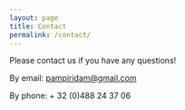 ```yaml
---
layout: page
title: Contact
permalink: /contact/
---
```


Please contact us if you have any questions!

By email: [pampiridam@gmail.com](pampiridam@gmail.com)

By phone: + 32 (0)488 24 37 06